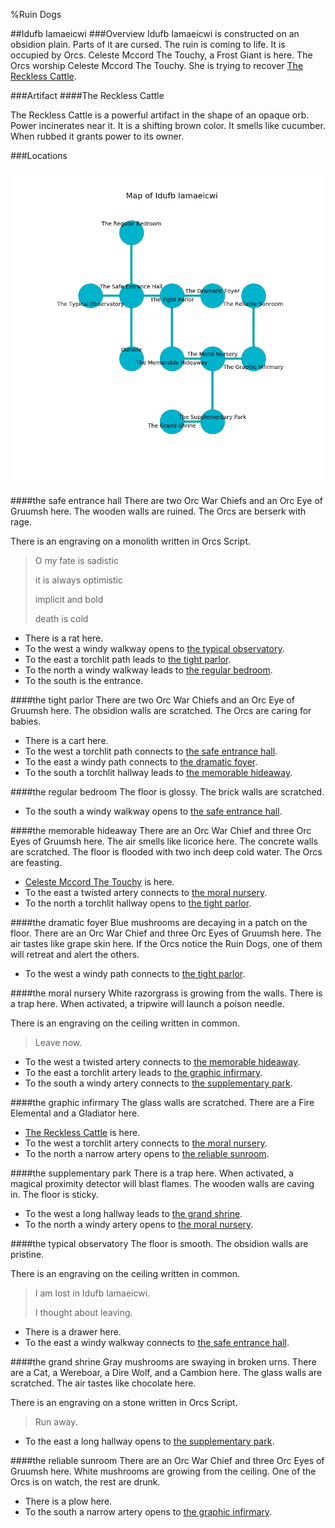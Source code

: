 %Ruin Dogs

##Idufb Iamaeicwi
###Overview
Idufb Iamaeicwi is constructed on an obsidion plain. Parts of it are cursed. The ruin is coming to life. It is occupied by Orcs. <a name="Celeste-Mccord-The-Touchy"></a>Celeste Mccord The Touchy, a Frost Giant is here. The Orcs worship Celeste Mccord The Touchy. She  is trying to recover [The Reckless Cattle](#The-Reckless-Cattle). 



###Artifact
####<a name="The-Reckless-Cattle"></a>The Reckless Cattle


The Reckless Cattle is a powerful artifact in the shape of an opaque orb. Power incinerates near it. It is a shifting brown color. It smells like cucumber. When rubbed it grants power to its owner. 





###Locations


![](../v2/images/Idufb-Iamaeicwi.png)

####<a name="the-safe-entrance-hall"></a>the safe entrance hall
There are two Orc War Chiefs and an Orc Eye of Gruumsh here. The wooden walls are ruined. The Orcs are berserk with rage. 

There is an engraving on a monolith written in Orcs Script. 

> O my fate is sadistic
>
> it is always optimistic
>
> implicit and bold
>
> death is cold
>


* There is a rat here.
* To the west a windy walkway opens to [the typical observatory](#the-typical-observatory).
* To the east a torchlit path leads to [the tight parlor](#the-tight-parlor).
* To the north a windy walkway leads to [the regular bedroom](#the-regular-bedroom).
* To the south is the entrance.


####<a name="the-tight-parlor"></a>the tight parlor
There are two Orc War Chiefs and an Orc Eye of Gruumsh here. The obsidion walls are scratched. The Orcs are caring for babies. 



* There is a cart here.
* To the west a torchlit path connects to [the safe entrance hall](#the-safe-entrance-hall).
* To the east a windy path connects to [the dramatic foyer](#the-dramatic-foyer).
* To the south a torchlit hallway leads to [the memorable hideaway](#the-memorable-hideaway).


####<a name="the-regular-bedroom"></a>the regular bedroom
The floor is glossy. The brick walls are scratched. 



* To the south a windy walkway opens to [the safe entrance hall](#the-safe-entrance-hall).


####<a name="the-memorable-hideaway"></a>the memorable hideaway
There are an Orc War Chief and three Orc Eyes of Gruumsh here. The air smells like licorice here. The concrete walls are scratched. The floor is flooded with two inch deep cold water. The Orcs are feasting. 



* [Celeste Mccord The Touchy](#Celeste-Mccord-The-Touchy) is here.
* To the east a twisted artery connects to [the moral nursery](#the-moral-nursery).
* To the north a torchlit hallway opens to [the tight parlor](#the-tight-parlor).


####<a name="the-dramatic-foyer"></a>the dramatic foyer
Blue mushrooms are decaying in a patch on the floor. There are an Orc War Chief and three Orc Eyes of Gruumsh here. The air tastes like grape skin here. If the Orcs notice the Ruin Dogs, one of them will retreat and alert the others. 



* To the west a windy path connects to [the tight parlor](#the-tight-parlor).


####<a name="the-moral-nursery"></a>the moral nursery
White razorgrass is growing from the walls. There is a trap here. When activated, a tripwire will launch a poison needle. 

There is an engraving on the ceiling written in common. 

> Leave now.
>


* To the west a twisted artery connects to [the memorable hideaway](#the-memorable-hideaway).
* To the east a torchlit artery leads to [the graphic infirmary](#the-graphic-infirmary).
* To the south a windy artery connects to [the supplementary park](#the-supplementary-park).


####<a name="the-graphic-infirmary"></a>the graphic infirmary
The glass walls are scratched. There are a Fire Elemental and a Gladiator here. 



* [The Reckless Cattle](#The-Reckless-Cattle) is here.
* To the west a torchlit artery connects to [the moral nursery](#the-moral-nursery).
* To the north a narrow artery opens to [the reliable sunroom](#the-reliable-sunroom).


####<a name="the-supplementary-park"></a>the supplementary park
There is a trap here. When activated, a magical proximity detector will blast flames. The wooden walls are caving in. The floor is sticky. 



* To the west a long hallway leads to [the grand shrine](#the-grand-shrine).
* To the north a windy artery opens to [the moral nursery](#the-moral-nursery).


####<a name="the-typical-observatory"></a>the typical observatory
The floor is smooth. The obsidion walls are pristine. 

There is an engraving on the ceiling written in common. 

> I am lost in Idufb Iamaeicwi.
>
> I thought about leaving.
>


* There is a drawer here.
* To the east a windy walkway connects to [the safe entrance hall](#the-safe-entrance-hall).


####<a name="the-grand-shrine"></a>the grand shrine
Gray mushrooms are swaying in broken urns. There are a Cat, a Wereboar, a Dire Wolf, and a Cambion here. The glass walls are scratched. The air tastes like chocolate here. 

There is an engraving on a stone written in Orcs Script. 

> Run away.
>


* To the east a long hallway opens to [the supplementary park](#the-supplementary-park).


####<a name="the-reliable-sunroom"></a>the reliable sunroom
There are an Orc War Chief and three Orc Eyes of Gruumsh here. White mushrooms are growing from the ceiling. One of the Orcs is on watch, the rest are drunk. 



* There is a plow here.
* To the south a narrow artery opens to [the graphic infirmary](#the-graphic-infirmary).



